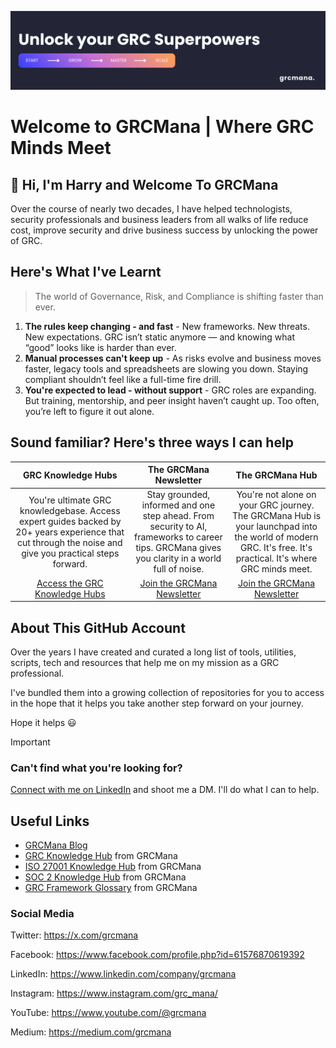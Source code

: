 ![GRCMana GitHub Banner](/profile/assets/GRCMana%20GitHub%20Banner.png)

# Welcome to GRCMana | Where GRC Minds Meet

## 👋 Hi, I'm Harry and Welcome To GRCMana
Over the course of nearly two decades, I have helped technologists, security professionals and business leaders from all walks of life reduce cost, improve security and drive business success by unlocking the power of GRC.

## Here's What I've Learnt

> The world of Governance, Risk, and Compliance is shifting faster than ever.

1. **The rules keep changing - and fast** - New frameworks. New threats. New expectations. GRC isn’t static anymore — and knowing what “good” looks like is harder than ever.
2. **Manual processes can't keep up** - As risks evolve and business moves faster, legacy tools and spreadsheets are slowing you down. Staying compliant shouldn’t feel like a full-time fire drill.
3. **You're expected to lead - without support** - GRC roles are expanding. But training, mentorship, and peer insight haven’t caught up. Too often, you’re left to figure it out alone.

## Sound familiar? Here's three ways I can help

| GRC Knowledge Hubs    | The GRCMana Newsletter    | The GRCMana Hub       |
| :---:                   | :---:                        | :---:                    |
| You're ultimate GRC knowledgebase. Access expert guides backed by 20+ years experience that cut through the noise and give you practical steps forward.                      | Stay grounded, informed and one step ahead. From security to AI, frameworks to career tips. GRCMana gives you clarity in a world full of noise.                          | You're not alone on your GRC journey. The GRCMana Hub is your launchpad into the world of modern GRC. It's free. It's practical. It's where GRC minds meet.                       |
|[Access the GRC Knowledge Hubs](https://www.grcmana.io/learn/grc)                       | [Join the GRCMana Newsletter](https://pages.grcmana.io/join-grcmana-hub)                           | [Join the GRCMana Newsletter](https://pages.grcmana.io/join-grcmana-hub)                      |

## About This GitHub Account
Over the years I have created and curated a long list of tools, utilities, scripts, tech and resources that help me on my mission as a GRC professional.

I've bundled them into a growing collection of repositories for you to access in the hope that it helps you take another step forward on your journey.

Hope it helps 😃

> [!IMPORTANT] 
>
> ### Can't find what you're looking for?
>
> [Connect with me on LinkedIn](https://www.linkedin.com/in/harrywest/) and shoot me a DM. I'll do what I can to help.
>

## Useful Links

- [GRCMana Blog](https://www.grcmana.io/blog)
- [GRC Knowledge Hub](https://www.grcmana.io/learn/grc) from GRCMana
- [ISO 27001 Knowledge Hub](https://www.grcmana.io/learn/iso-27001) from GRCMana
- [SOC 2 Knowledge Hub](https://www.grcmana.io/learn/soc-2) from GRCMana
- [GRC Framework Glossary](https://www.grcmana.io/resources/framework-glossary) from  GRCMana

### Social Media

Twitter: <https://x.com/grcmana>

Facebook: <https://www.facebook.com/profile.php?id=61576870619392>

LinkedIn: <https://www.linkedin.com/company/grcmana>

Instagram: <https://www.instagram.com/grc_mana/>

YouTube: <https://www.youtube.com/@grcmana>

Medium: <https://medium.com/grcmana>